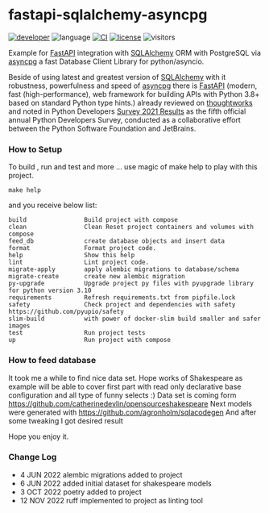 # fastapi-sqlalchemy-asyncpg
[![developer](https://img.shields.io/badge/Dev-grillazz-green?style)](https://github.com/grillazz)
![language](https://img.shields.io/badge/language-python-blue?style)
[![CI](https://img.shields.io/github/workflow/status/grillazz/fastapi-sqlalchemy-asyncpg/Unit%20Tests/main)](https://github.com/grillazz/fastapi-sqlalchemy-asyncpg/actions/workflows/build-and-test.yml?query=event%3Apush+branch%3Amain)
[![license](https://img.shields.io/github/license/grillazz/fastapi-sqlalchemy-asyncpg)](https://github.com/grillazz/fastapi-sqlalchemy-asyncpg/blob/main/LICENSE)
![visitors](https://visitor-badge.laobi.icu/badge?page_id=grillazz.fastapi-sqlalchemy-asyncpg")

Example for [FastAPI](https://fastapi.tiangolo.com/) integration with [SQLAlchemy](https://www.sqlalchemy.org/) ORM with PostgreSQL via [asyncpg](https://github.com/MagicStack/asyncpg) a fast Database Client Library for python/asyncio.

Beside of using latest and greatest version of [SQLAlchemy](https://www.sqlalchemy.org/) with it robustness, powerfulness and speed
of [asyncpg](https://github.com/MagicStack/asyncpg) there is [FastAPI](https://fastapi.tiangolo.com/) (modern, fast (high-performance), 
web framework for building APIs with Python 3.8+ based on standard Python type hints.) already reviewed
on [thoughtworks](https://www.thoughtworks.com/radar/languages-and-frameworks?blipid=202104087) and noted in 
Python Developers [Survey 2021 Results](https://lp.jetbrains.com/python-developers-survey-2021/#FrameworksLibraries)
as the fifth official annual Python Developers Survey, conducted as a collaborative effort between the Python Software Foundation and JetBrains.

### How to Setup
To build , run and test and more ... use magic of make help to play with this project.
```shell
make help
```
and you receive below list:
```text
build                Build project with compose
clean                Clean Reset project containers and volumes with compose
feed_db              create database objects and insert data
format               Format project code.
help                 Show this help
lint                 Lint project code.
migrate-apply        apply alembic migrations to database/schema
migrate-create       create new alembic migration
py-upgrade           Upgrade project py files with pyupgrade library for python version 3.10
requirements         Refresh requirements.txt from pipfile.lock
safety               Check project and dependencies with safety https://github.com/pyupio/safety
slim-build           with power of docker-slim build smaller and safer images
test                 Run project tests
up                   Run project with compose
```


### How to feed database

It took me a while to find nice data set. Hope works of Shakespeare as example will be able to cover 
first part with read only declarative base configuration and all type of funny selects :)
Data set is coming form https://github.com/catherinedevlin/opensourceshakespeare
Next models were generated with https://github.com/agronholm/sqlacodegen
And after some tweaking I got desired result

Hope you enjoy it.

### Change Log
- 4 JUN 2022 alembic migrations added to project
- 6 JUN 2022 added initial dataset for shakespeare models
- 3 OCT 2022 poetry added to project
- 12 NOV 2022 ruff implemented to project as linting tool
